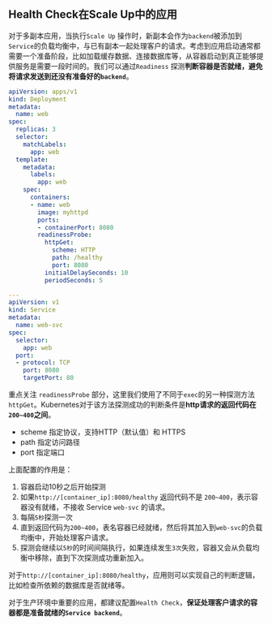 ## Health Check在Scale Up中的应用

对于多副本应用，当执行`Scale Up` 操作时，新副本会作为`backend`被添加到`Service`的负载均衡中，与已有副本一起处理客户的请求。考虑到应用启动通常都需要一个准备阶段，比如加载缓存数据、连接数据库等，从容器启动到真正能够提供服务是需要一段时间的。我们可以通过`Readiness` 探测**判断容器是否就绪，避免将请求发送到还没有准备好的`backend`**。

```yaml
apiVersion: apps/v1
kind: Deployment
metadata:
  name: web
spec:
  replicas: 3
  selector:
    matchLabels:
      app: web
  template:
    metadata:
      labels:
        app: web
    spec:
      containers:
      - name: web
        image: myhttpd
        ports:
        - containerPort: 8080
        readinessProbe:
          httpGet:
            scheme: HTTP
            path: /healthy
            port: 8080
          initialDelaySeconds: 10
          periodSeconds: 5

---
apiVersion: v1
kind: Service
metadata:
  name: web-svc
spec:
  selector:
    app: web
  port:
  - protocol: TCP
    port: 8080
    targetPort: 80
```

重点关注 `readinessProbe` 部分，这里我们使用了不同于`exec`的另一种探测方法`httpGet`。Kubernetes对于该方法探测成功的判断条件是**http请求的返回代码在`200~400`之间**。

* scheme 指定协议，支持HTTP（默认值）和 HTTPS
* path 指定访问路径
* port 指定端口

上面配置的作用是：
1. 容器启动10秒之后开始探测
2. 如果`http://[container_ip]:8080/healthy` 返回代码不是 `200~400`，表示容器没有就绪，不接收 Service `web-svc` 的请求。
3. 每隔`5秒`探测一次
4. 直到返回代码为`200~400`，表名容器已经就绪，然后将其加入到`web-svc`的负载均衡中，开始处理客户请求。
5. 探测会继续以`5秒`的时间间隔执行，如果连续发生`3次`失败，容器又会从负载均衡中移除，直到下次探测成功重新加入。

对于`http://[container_ip]:8080/healthy`，应用则可以实现自己的判断逻辑，比如检查所依赖的数据库是否就绪等。

对于生产环境中重要的应用，都建议配置`Health Check`，**保证处理客户请求的容器都是准备就绪的`Service backend`**。